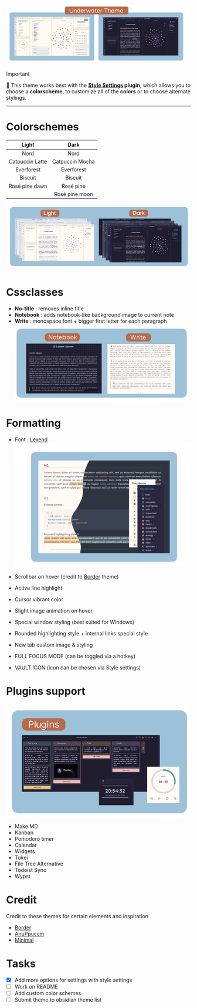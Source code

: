 ![uw](img/thumbnail.png)

> [!IMPORTANT]
> 🐳 This theme works best with the **[Style Settings](https://github.com/mgmeyers/obsidian-style-settings) plugin**, which allows you to choose a **colorscheme**, to customize all of the **colors** or to choose alternate stylings.

---

# Colorschemes

| Light | Dark |
| :------------------: | :-----------------: |
| Nord               | Nord              |
| Catpuccin Latte    | Catpuccin Mocha   |
| Everforest         | Everforest         |
| Biscuit            | Biscuit           |
| Rosé pine dawn     | Rosé pine         |
|                    | Rosé pine moon    |

![colorschemes|500](img/colorschemes.png)

# Cssclasses
- **No-title** : removes inline title
- **Notebook** : adds notebook-like background image to current note
- **Write** : monospace font + bigger first letter for each paragraph
![cssclasses](img/cssclasses.png)

# Formatting
- Font : [Lexend](https://www.lexend.com/)
![formatting](img/formatting.png)

- Scrollbar on hover (credit to [Border](https://github.com/Akifyss/obsidian-border) theme)
- Active line highlight
- Cursor vibrant color
- Slight image animation on hover
- Special window styling (best suited for Windows)
- Rounded highlighting style + internal links special style
- New tab custom image & styling
- FULL FOCUS MODE (can be toggled via a hotkey)
- VAULT ICON (icon can be chosen via Style settings)

# Plugins support
![plugins](img/plugins.png)
- Make.MD
- Kanban
- Pomodoro timer
- Calendar
- Widgets
- Tokei
- File Tree Alternative
- Todoist Sync
- Wypst

# Credit
Credit to these themes for certain elements and inspiration
- [Border](https://github.com/Akifyss/obsidian-border)
- [AnuPpuccin](https://github.com/AnubisNekhet/AnuPpuccin)
- [Minimal](https://github.com/kepano/obsidian-minimal)

# Tasks
- [x] Add more options for settings with style settings
- [ ] Work on README
- [ ] Add custom color schemes
- [ ] Submit theme to obsidian theme list
